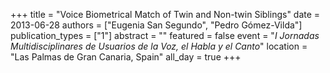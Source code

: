 +++
title = "Voice Biometrical Match of Twin and Non-twin Siblings"
date = 2013-06-28
authors = ["Eugenia San Segundo", "Pedro Gómez-Vilda"]
publication_types = ["1"]
abstract = ""
featured = false
event = "*I Jornadas Multidisciplinares de Usuarios de la Voz, el Habla y el Canto*"
location = "Las Palmas de Gran Canaria, Spain"
all_day = true
+++

